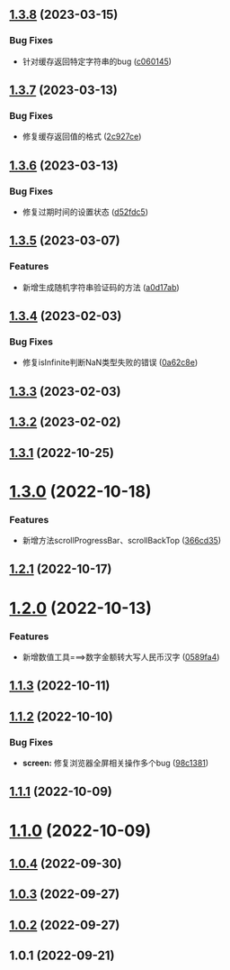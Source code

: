 ## [1.3.8](https://github.com/geniusmanyxh/tj-jstools/compare/v1.3.7...v1.3.8) (2023-03-15)


### Bug Fixes

* 针对缓存返回特定字符串的bug ([c060145](https://github.com/geniusmanyxh/tj-jstools/commit/c0601450bc99613a5fb49bd99e30ae1e30081151))



## [1.3.7](https://github.com/geniusmanyxh/tj-jstools/compare/v1.3.6...v1.3.7) (2023-03-13)


### Bug Fixes

* 修复缓存返回值的格式 ([2c927ce](https://github.com/geniusmanyxh/tj-jstools/commit/2c927ced31f1aafba14424702253ed723b21cefb))



## [1.3.6](https://github.com/geniusmanyxh/tj-jstools/compare/v1.3.5...v1.3.6) (2023-03-13)


### Bug Fixes

* 修复过期时间的设置状态 ([d52fdc5](https://github.com/geniusmanyxh/tj-jstools/commit/d52fdc5f826b016c8fa624564b2600289c6dc7b8))



## [1.3.5](https://github.com/geniusmanyxh/tj-jstools/compare/v1.3.4...v1.3.5) (2023-03-07)


### Features

* 新增生成随机字符串验证码的方法 ([a0d17ab](https://github.com/geniusmanyxh/tj-jstools/commit/a0d17ab4589b3573d0afb1bd2b108eb0f953507a))



## [1.3.4](https://github.com/geniusmanyxh/tj-jstools/compare/v1.3.3...v1.3.4) (2023-02-03)


### Bug Fixes

* 修复isInfinite判断NaN类型失败的错误 ([0a62c8e](https://github.com/geniusmanyxh/tj-jstools/commit/0a62c8e3b64fac05204fab86ad538dc40a82bc13))



## [1.3.3](https://github.com/geniusmanyxh/tj-jstools/compare/v1.3.2...v1.3.3) (2023-02-03)



## [1.3.2](https://github.com/geniusmanyxh/tj-jstools/compare/v1.3.1...v1.3.2) (2023-02-02)



## [1.3.1](https://github.com/geniusmanyxh/tj-jstools/compare/v1.3.0...v1.3.1) (2022-10-25)



# [1.3.0](https://github.com/geniusmanyxh/tj-jstools/compare/v1.2.1...v1.3.0) (2022-10-18)


### Features

* 新增方法scrollProgressBar、scrollBackTop ([366cd35](https://github.com/geniusmanyxh/tj-jstools/commit/366cd35d7c74026a7e45e7c8bc05b4ee0d81f378))



## [1.2.1](https://github.com/geniusmanyxh/tj-jstools/compare/v1.2.0...v1.2.1) (2022-10-17)



# [1.2.0](https://github.com/geniusmanyxh/tj-jstools/compare/v1.1.3...v1.2.0) (2022-10-13)


### Features

* 新增数值工具===>数字金额转大写人民币汉字 ([0589fa4](https://github.com/geniusmanyxh/tj-jstools/commit/0589fa41aee763156d0d1a41bde3b51e9b655c6a))



## [1.1.3](https://github.com/geniusmanyxh/tj-jstools/compare/v1.1.2...v1.1.3) (2022-10-11)



## [1.1.2](https://github.com/geniusmanyxh/tj-jstools/compare/v1.1.1...v1.1.2) (2022-10-10)


### Bug Fixes

* **screen:** 修复浏览器全屏相关操作多个bug ([98c1381](https://github.com/geniusmanyxh/tj-jstools/commit/98c1381f1bd4e60c81bfb933d9ea50938d7a1fa8))



## [1.1.1](https://github.com/geniusmanyxh/tj-jstools/compare/v1.1.0...v1.1.1) (2022-10-09)



# [1.1.0](https://github.com/geniusmanyxh/tj-jstools/compare/v1.0.4...v1.1.0) (2022-10-09)



## [1.0.4](https://github.com/geniusmanyxh/tj-jstools/compare/v1.0.3...v1.0.4) (2022-09-30)



## [1.0.3](https://github.com/geniusmanyxh/tj-jstools/compare/v1.0.2...v1.0.3) (2022-09-27)



## [1.0.2](https://github.com/geniusmanyxh/tj-jstools/compare/v1.0.1...v1.0.2) (2022-09-27)



## 1.0.1 (2022-09-21)



